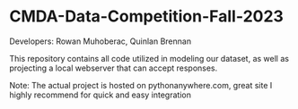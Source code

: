 # CMDA-Data-Competition-Fall-2023
Developers: Rowan Muhoberac, Quinlan Brennan

This repository contains all code utilized in modeling our dataset, as well as projecting a local webserver that can accept responses.

Note: The actual project is hosted on pythonanywhere.com, great site I highly recommend for quick and easy integration
